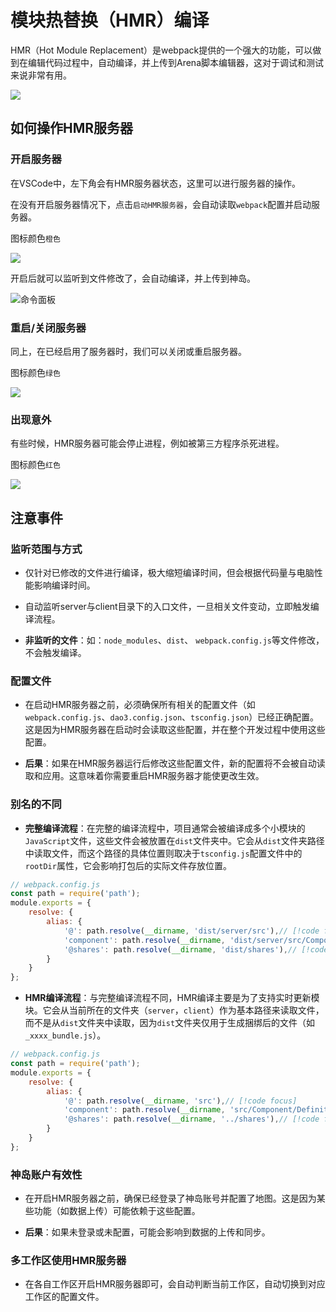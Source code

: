 # 模块热替换（HMR）编译

HMR（Hot Module Replacement）是webpack提供的一个强大的功能，可以做到在编辑代码过程中，自动编译，并上传到Arena脚本编辑器，这对于调试和测试来说非常有用。

![](https://static.codemao.cn/pickduck/HJBNk__g1x.gif?hash=Fq9hwMXyh-2yGkZY1t42TXPsw57i)



## 如何操作HMR服务器

### 开启服务器
在VSCode中，左下角会有HMR服务器状态，这里可以进行服务器的操作。   

在没有开启服务器情况下，点击`启动HMR服务器`，会自动读取`webpack`配置并启动服务器。

图标颜色`橙色`

![](/3E6F11921C3412670D691DF96672DEC5.png)  

开启后就可以监听到文件修改了，会自动编译，并上传到神岛。

![命令面板](/QQ20241024-163837.png)  

### 重启/关闭服务器
同上，在已经启用了服务器时，我们可以关闭或重启服务器。

图标颜色`绿色`

![](/4D8A972A608326BCFE13A57E54C7B352.png)  

### 出现意外

有些时候，HMR服务器可能会停止进程，例如被第三方程序杀死进程。

图标颜色`红色`

![](/D7F4C087B5917C2C76B0C1AA51AAAE9B.png)  

## 注意事件

### 监听范围与方式

- 仅针对已修改的文件进行编译，极大缩短编译时间，但会根据代码量与电脑性能影响编译时间。

- 自动监听server与client目录下的入口文件，一旦相关文件变动，立即触发编译流程。

- **非监听的文件**：如：`node_modules`、`dist`、 `webpack.config.js`等文件修改，不会触发编译。

### 配置文件

- 在启动HMR服务器之前，必须确保所有相关的配置文件（如`webpack.config.js`、`dao3.config.json`、`tsconfig.json`）已经正确配置。这是因为HMR服务器在启动时会读取这些配置，并在整个开发过程中使用这些配置。

- **后果**：如果在HMR服务器运行后修改这些配置文件，新的配置将不会被自动读取和应用。这意味着你需要重启HMR服务器才能使更改生效。

### 别名的不同

- **完整编译流程**：在完整的编译流程中，项目通常会被编译成多个小模块的`JavaScript`文件，这些文件会被放置在`dist`文件夹中。它会从`dist`文件夹路径中读取文件，而这个路径的具体位置则取决于`tsconfig.js`配置文件中的`rootDir`属性，它会影响打包后的实际文件存放位置。

```javascript
// webpack.config.js
const path = require('path');
module.exports = {
    resolve: {
        alias: {
            '@': path.resolve(__dirname, 'dist/server/src'),// [!code focus]
            'component': path.resolve(__dirname, 'dist/server/src/Component/Definition'),// [!code focus]
            '@shares': path.resolve(__dirname, 'dist/shares'),// [!code focus]
        }
    }
};
```

- **HMR编译流程**：与完整编译流程不同，HMR编译主要是为了支持实时更新模块。它会从当前所在的文件夹（`server`，`client`）作为基本路径来读取文件，而不是从`dist`文件夹中读取，因为`dist`文件夹仅用于生成捆绑后的文件（如`_xxxx_bundle.js`）。
```javascript
// webpack.config.js
const path = require('path');
module.exports = {
    resolve: {
        alias: {
            '@': path.resolve(__dirname, 'src'),// [!code focus]
            'component': path.resolve(__dirname, 'src/Component/Definition'),// [!code focus]
            '@shares': path.resolve(__dirname, '../shares'),// [!code focus]
        }
    }
};
```
### 神岛账户有效性

- 在开启HMR服务器之前，确保已经登录了神岛账号并配置了地图。这是因为某些功能（如数据上传）可能依赖于这些配置。

- **后果**：如果未登录或未配置，可能会影响到数据的上传和同步。

### 多工作区使用HMR服务器

- 在各自工作区开启HMR服务器即可，会自动判断当前工作区，自动切换到对应工作区的配置文件。
